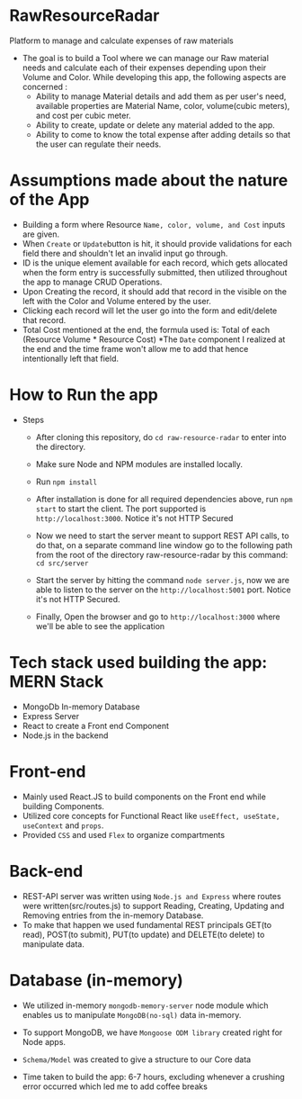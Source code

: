 # RawResourceRadar
Platform to manage and calculate expenses of raw materials

* The goal is to build a Tool where we can manage our Raw material needs and calculate each of their expenses depending upon their Volume and Color. While developing this app, the following aspects are concerned : 
  * Ability to manage Material details and add them as per user's need, available properties are Material Name, color, volume(cubic meters), and cost per cubic meter.
  * Ability to create, update or delete any material added to the app.
  * Ability to come to know the total expense after adding details so that the user can regulate their needs.

# Assumptions made about the nature of the App
* Building a form where Resource `Name, color, volume, and Cost` inputs are given. 
* When `Create` or `Update`button is hit, it should provide validations for each field there and shouldn't let an invalid input go through.
* ID is the unique element available for each record, which gets allocated when the form entry is successfully submitted, then utilized throughout the app to manage CRUD Operations.
* Upon Creating the record, it should add that record in the visible on the left with the Color and Volume entered by the user.
* Clicking each record will let the user go into the form and edit/delete that record.
* Total Cost mentioned at the end, the formula used is: Total of each (Resource Volume * Resource Cost)
*The `Date` component I realized at the end and the time frame won't allow me to add that hence intentionally left that field.

# How to Run the app

* Steps
    * After cloning this repository, do `cd raw-resource-radar` to enter into the directory.
    * Make sure Node and NPM modules are installed locally.
    * Run `npm install`
    * After installation is done for all required dependencies above, run `npm start` to start the client. The port supported is `http://localhost:3000`. Notice it's not HTTP Secured
 
    * Now we need to start the server meant to support REST API calls, to do that, on a separate command line window go to the following path from the root of the directory raw-resource-radar by this command: `cd src/server`
    * Start the server by hitting the command `node server.js`, now we are able to listen to the server on the `http://localhost:5001` port.  Notice it's not HTTP Secured.
    * Finally, Open the browser and go to `http://localhost:3000` where we'll be able to see the application


# Tech stack used building the app: MERN Stack
 * MongoDb In-memory Database
 * Express Server
 * React to create a Front end Component
 * Node.js in the backend 

# Front-end
* Mainly used React.JS to build components on the Front end while building Components.
* Utilized core concepts for Functional React like `useEffect, useState, useContext` and `props`.
* Provided `CSS` and used `Flex` to organize compartments

# Back-end
* REST-API server was written using `Node.js and Express` where routes were written(src/routes.js) to support Reading, Creating, Updating and Removing entries from the in-memory Database.
* To make that happen we used fundamental REST principals GET(to read), POST(to submit), PUT(to update) and DELETE(to delete) to manipulate data. 

# Database (in-memory)
* We utilized in-memory `mongodb-memory-server` node module which enables us to manipulate `MongoDB(no-sql)` data in-memory.
* To support MongoDB, we have `Mongoose ODM library` created right for Node apps.
* `Schema/Model` was created to give a structure to our Core data


* Time taken to build the app: 6-7 hours, excluding whenever a crushing error occurred which led me to add coffee breaks

  
  
